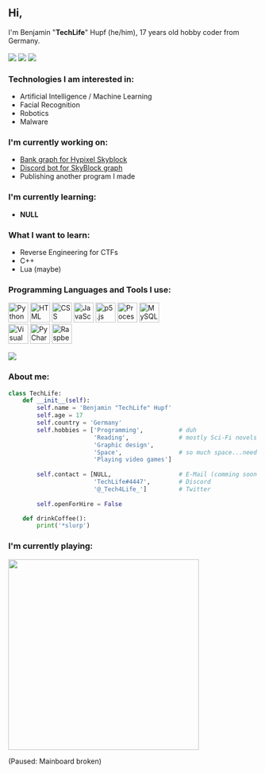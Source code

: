 ## Hi, 
I'm Benjamin "**TechLife**" Hupf (he/him), 17 years old hobby coder from Germany.
<br><br><a href="https://discord.com"><img src="https://img.shields.io/badge/TechLife-4447-informational?style=for-the-badge&logo=discord&logoColor=white"></a> <a href="https://twitter.com/_Tech4Life_"><img src="https://img.shields.io/badge/Twitter-@__Tech4Life__-informational?style=for-the-badge&logo=twitter&logoColor=white"></a> <a href="https://www.buymeacoffee.com/TechLife" title="I like coffee!"><img src="https://img.shields.io/badge/Buy%20me%20a-coffee-red?style=for-the-badge&logo=buymeacoffee&logoColor=white"></a>

### Technologies I am interested in:
- Artificial Intelligence / Machine Learning
- Facial Recognition
- Robotics
- Malware

### I'm currently working on:
- <a href="https://github.com/TachLaif/Bank-graph-for-Hypixel-Skyblock">Bank graph for Hypixel Skyblock</a>
- <a href="https://github.com/TachLaif/Discord-bot-for-SkyBlock-graph">Discord bot for SkyBlock graph</a>
- Publishing another program I made

### I'm currently learning:
- __NULL__

### What I want to learn:
- Reverse Engineering for CTFs
- C++
- Lua (maybe)

### Programming Languages and Tools I use:
<a href="https://www.python.org"><img src="https://user-images.githubusercontent.com/104715363/199490692-6801ae81-7cd4-4186-933c-c0f83d9fc5ce.png" title="Python" width="40"></a>
<a href="https://www.youtube.com/watch?v=dQw4w9WgXcQ"><img src="https://user-images.githubusercontent.com/104715363/199490688-052fa1f6-07a4-4cd5-aa04-288ea9190f34.svg" title="HTML" width="40"></a>
<a href="https://www.youtube.com/watch?v=dQw4w9WgXcQ"><img src="https://user-images.githubusercontent.com/104715363/199490685-821b7390-206a-4c8a-912f-a5048fc5f9b7.svg" title="CSS" width="40"></a>
<a href="https://www.javascript.com"><img src="https://user-images.githubusercontent.com/104715363/199490689-d751f73e-b056-4922-a7a0-6771c053178c.svg" title="JavaScript" width="40"></a>
<a href="https://p5js.org"><img src="https://user-images.githubusercontent.com/104715363/199491331-de5a1619-9b84-4af9-8855-a17193856c2d.png" title="p5.js" width="40"></a>
<a href="https://processing.org"><img src="https://user-images.githubusercontent.com/104715363/199491334-59b10772-f21b-46c3-a38f-30eb3216e84e.png" title="Processing" width="40"></a>
<a href="https://www.mysql.com"><img src="https://user-images.githubusercontent.com/104715363/199503547-2a594375-87d3-480a-ba25-52937f886dfe.png" title="MySQL" width="40"></a>
<br>
<a href="https://code.visualstudio.com"><img src="https://user-images.githubusercontent.com/104715363/199504641-02b477ea-ea37-48da-9dde-a1d3c2a8a378.png" title="Visual Studio Code" width="40"></a>
<a href="https://www.jetbrains.com/pycharm/"><img src="https://user-images.githubusercontent.com/104715363/199517237-03c07303-b440-44df-9193-1d944f2218ab.png" title="PyCharm" width="40"></a>
<a href="https://www.raspberrypi.com"><img src="https://user-images.githubusercontent.com/104715363/199517243-f146f7c5-feee-4e6c-b7ba-c7851c1c9f09.png" title="RaspberryPI" height="40"></a>

<p><img align="center" src="https://github-readme-stats.vercel.app/api/top-langs?username=tachlaif&show_icons=true&theme=dark&hide_border=true&locale=en&layout=compact" /></p>

### About me:
```python
class TechLife:
    def __init__(self):
        self.name = 'Benjamin "TechLife" Hupf'
        self.age = 17
        self.country = 'Germany'
        self.hobbies = ['Programming',          # duh
                        'Reading',              # mostly Sci-Fi novels
                        'Graphic design',
                        'Space',                # so much space...need to see it all
                        'Playing video games']
    
        self.contact = [NULL,                   # E-Mail (comming soon (maybe (tm)))
                        'TechLife#4447',        # Discord
                        '@_Tech4Life_']         # Twitter
    
        self.openForHire = False

    def drinkCoffee():
        print('*slurp')
```

### I'm currently playing:
<a href="https://store.epicgames.com/de/p/control">
<picture>
 <source media="(prefers-color-scheme: dark)" srcset="https://user-images.githubusercontent.com/104715363/199300418-4d7a6a6d-2f33-4e68-86eb-02cc3f8202f7.png">
 <img src="https://user-images.githubusercontent.com/104715363/199300414-953ad8dc-9be0-48c6-93eb-b9c2b5f89e2e.png" width="384">
</picture>
</a>

(Paused: Mainboard broken)
<!---
https://shields.io/
--->
